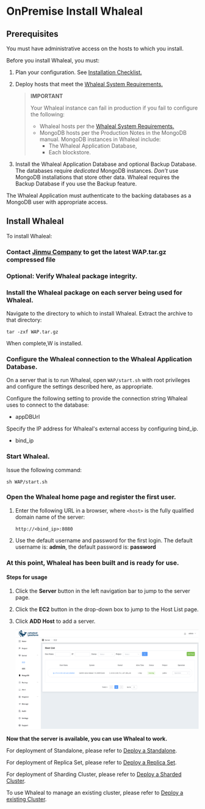 # OnPremise Install Whaleal 

## Prerequisites

You must have administrative access on the hosts to which you install.

Before you install Whaleal, you must:

1. Plan your configuration. See [Installation Checklist.](../01-InstallationChecklist.md)

2. Deploy hosts that meet the [Whaleal System Requirements.](../02-HardwareAndSoftwareRequirements.md)

   > **IMPORTANT**
   >
   > Your Whaleal instance can fail in production if you fail to configure the following:
   >
   > - Whaleal hosts per the [Whaleal System Requirements.](../02-HardwareAndSoftwareRequirements.md)
   > - MongoDB hosts per the Production Notes in the MongoDB manual. MongoDB instances in Whaleal include:
   >   - The Whaleal Application Database,
   >   - Each blockstore.

3. Install the Whaleal Application Database and optional Backup Database. The databases require *dedicated* MongoDB instances. *Don't* use MongoDB installations that store other data. Whaleal requires the Backup Database if you use the Backup feature.

The Whaleal Application must authenticate to the backing databases as a MongoDB user with appropriate access.

## Install Whaleal

To install Whaleal:

### Contact [Jinmu Company](https://www.jinmuinfo.com/) to get the latest WAP.tar.gz compressed file

### Optional: Verify Whaleal package integrity.

### Install the Whaleal package on each server being used for Whaleal.

Navigate to the directory to which to install Whaleal. Extract the archive to that directory:

```
tar -zxf WAP.tar.gz
```

When complete,W is installed.

### Configure the Whaleal connection to the Whaleal Application Database.

On a server that is to run Whaleal, open `WAP/start.sh` with root privileges and configure the settings described here, as appropriate.

Configure the following setting to provide the connection string Whaleal uses to connect to the database:

- appDBUrl

Specify the IP address for Whaleal's external access by configuring bind_ip.

- bind_ip

### Start Whaleal.

Issue the following command:

```
sh WAP/start.sh
```



### Open the Whaleal home page and register the first user.

1. Enter the following URL in a browser, where `<host>` is the fully qualified domain name of the server:

   ```
   http://<bind_ip>:8080
   ```

2. Use the default username and password for the first login. The default username is: **admin**, the default password is: **password**

### **At this point, Whaleal has been built and is ready for use.**

#### Steps for usage

1. Click the **Server** button in the left navigation bar to jump to the server page.

2. Click the **EC2** button in the drop-down box to jump to the Host List page.

3. Click **ADD Host** to add a server.

   ![image-20240621133348440](../../../images/whaleal-platform-Images/02-install-whaleal/img.png)

**Now that the server is available, you can use Whaleal to work.**

For deployment of Standalone, please refer to [Deploy a Standalone](../../04-CreateDeployment/04-DeployStandalone.md).

For  deployment of Replica Set, please refer to [Deploy a Replica Set](../../04-CreateDeployment/05-DeployReplicaSet.md).

For deployment of Sharding Cluster, please refer to [Deploy a Sharded Cluster](../../04-CreateDeployment/06-DeployShardedCluster.md).

To use Whaleal to manage an existing cluster, please refer to [Deploy a existing Cluster](../../04-CreateDeployment/07-DeployExistingCluster.md).
